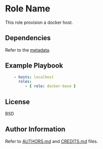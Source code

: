 Role Name
=========

This role provision a docker host.

Dependencies
------------

Refer to the [metadata](meta/main.yml).

Example Playbook
----------------

```yaml
    - hosts: localhost
      roles:
         - { role: docker-base }
```

License
-------

BSD

Author Information
------------------

Refer to [AUTHORS.md](../../../AUTHORS.md) and [CREDITS.md](../../../CREDITS.md) files.
